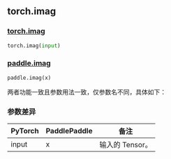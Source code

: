 ## torch.imag
### [torch.imag](https://pytorch.org/docs/stable/generated/torch.imag.html?highlight=imag#torch.imag)

```python
torch.imag(input)
```

### [paddle.imag](https://www.paddlepaddle.org.cn/documentation/docs/zh/api/paddle/imag_cn.html#imag)

```python
paddle.imag(x)
```

两者功能一致且参数用法一致，仅参数名不同，具体如下：
### 参数差异
| PyTorch       | PaddlePaddle | 备注                                                   |
| ------------- | ------------ | ------------------------------------------------------ |
| input         | x            | 输入的 Tensor。                   |
